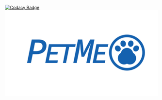 [![Codacy Badge](https://app.codacy.com/project/badge/Grade/3a36caa008064d28bbb75c8decb45f69)](https://www.codacy.com/gh/Amigos-Informaticos/PetMeServer/dashboard?utm_source=github.com&amp;utm_medium=referral&amp;utm_content=Amigos-Informaticos/PetMeServer&amp;utm_campaign=Badge_Grade)
![Logotipo](images/Nombre1080Transparente.png)
